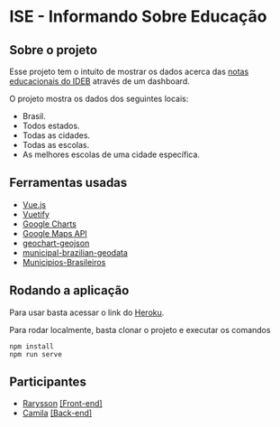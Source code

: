 # ISE - Informando Sobre Educação

## Sobre o projeto
Esse projeto tem o intuito de mostrar os dados acerca das [notas educacionais do IDEB](http://portal.inep.gov.br/web/guest/educacao-basica/ideb/resultados) através de um dashboard.

O projeto mostra os dados dos seguintes locais:
* Brasil.
* Todos estados.
* Todas as cidades.
* Todas as escolas.
* As melhores escolas de uma cidade específica.

## Ferramentas usadas
* [Vue.js](vuejs.org/)
* [Vuetify](https://vuetifyjs.com/)
* [Google Charts](https://developers.google.com/chart)
* [Google Maps API](https://cloud.google.com/maps-platform/maps/)
* [geochart-geojson](https://github.com/rarylson/geochart-geojson)
* [municipal-brazilian-geodata](https://github.com/luizpedone/municipal-brazilian-geodata)
* [Municipios-Brasileiros](https://github.com/kelvins/Municipios-Brasileiros)

## Rodando a aplicação
Para usar basta acessar o link do [Heroku](https://ise-front.herokuapp.com/).

Para rodar localmente, basta clonar o projeto e executar os comandos
```
npm install
npm run serve
```

## Participantes
* [Rarysson](https://github.com/rarysson) [[Front-end]](https://github.com/rarysson/Dashboard-ISE)
* [Camila](https://github.com/Camila-Perin)  [[Back-end]](https://github.com/rarysson/ise-back)